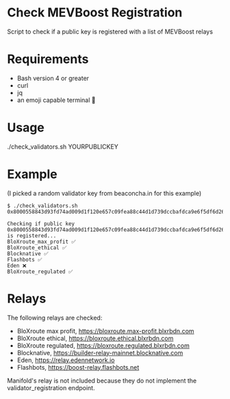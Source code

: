 # Check MEVBoost Registration

Script to check if a public key is registered with a list of MEVBoost relays

# Requirements

* Bash version 4 or greater
* curl
* jq
* an emoji capable terminal 🤷

# Usage

./check_validators.sh YOURPUBLICKEY


# Example

(I picked a random validator key from beaconcha.in for this example)

```
$ ./check_validators.sh 0x8000558843d93fd74ad009d1f120e657c09fea88c44d1d739dccbafdca9e6f5df6d2649825ac7db5f2078aade4bf03cb

Checking if public key 0x8000558843d93fd74ad009d1f120e657c09fea88c44d1d739dccbafdca9e6f5df6d2649825ac7db5f2078aade4bf03cb is registered...
BloXroute_max_profit ✅
BloXroute_ethical ✅
Blocknative ✅
Flashbots ✅
Eden ❌
BloXroute_regulated ✅
```

# Relays

The following relays are checked:

* BloXroute max profit,  https://bloxroute.max-profit.blxrbdn.com
* BloXroute ethical, https://bloxroute.ethical.blxrbdn.com
* BloXroute regulated, https://bloxroute.regulated.blxrbdn.com
* Blocknative, https://builder-relay-mainnet.blocknative.com
* Eden, https://relay.edennetwork.io
* Flashbots, https://boost-relay.flashbots.net

Manifold's relay is not included because they do not implement the validator_registration endpoint. 

